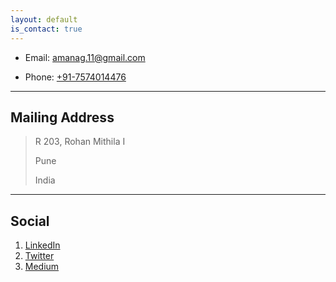 ```yaml
---
layout: default
is_contact: true
---
```


* Email: [amanag.11@gmail.com](mailto:amanag.11@gmail.com)

* Phone: [+91-7574014476](tel:+91-7574014476)

---

## Mailing Address

> R 203, Rohan Mithila I
>
> Pune
>
> India

---

## Social

1. [LinkedIn](https://www.linkedin.com/in/aman-agarwal-743548137/)
2. [Twitter](https://twitter.com/TheAbecedarian_)
3. [Medium](https://medium.com/@amanag.11)
